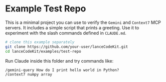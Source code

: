 # Example Test Repo

This is a minimal project you can use to verify the `Gemini` and `Context7` MCP servers.
It includes a simple script that prints a greeting. Use it to experiment with the
slash commands defined in `CLAUDE.md`.

```bash
# clone this example separately
git clone https://github.com/your-user/lanceCodeKit.git
cd lanceCodeKit/examples/test-repo
```

Run Claude inside this folder and try commands like:

```
/gemini-query How do I print hello world in Python?
/context7 numpy array
```

